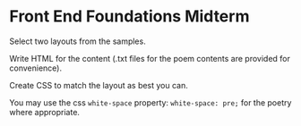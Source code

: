 # Front End Foundations Midterm

Select two layouts from the samples.

Write HTML for the content (.txt files for the poem contents are provided for convenience).

Create CSS to match the layout as best you can. 

You may use the css `white-space` property: `white-space: pre;` for the poetry where appropriate.